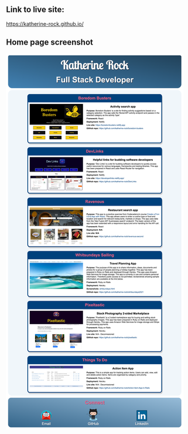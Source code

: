 ## Link to live site:
https://katherine-rock.github.io/ 

## Home page screenshot
![](./images/Screenshot_Home_page.png)